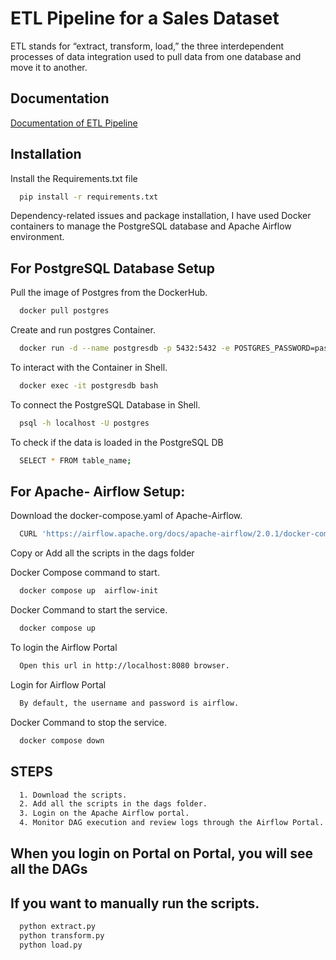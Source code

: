 
# ETL Pipeline for a Sales Dataset

ETL stands for “extract, transform, load,” the three interdependent processes of data integration used to pull data from one database and move it to another.








## Documentation

[Documentation of ETL Pipeline](https://docs.google.com/document/d/1q94Zltj_6kgSY3eGlf13L-RufXt7xP45CDBbU-9BvBw/edit?usp=sharing)


## Installation

Install the Requirements.txt file
```bash 
  pip install -r requirements.txt
```

Dependency-related issues and package installation, I have used Docker containers to manage the PostgreSQL database and Apache Airflow environment.

## For PostgreSQL Database Setup

Pull the image of Postgres from the DockerHub.
```bash 
  docker pull postgres
```

Create and run postgres Container.
```bash 
  docker run -d --name postgresdb -p 5432:5432 -e POSTGRES_PASSWORD=password postgres
```

To interact with the Container in Shell.
```bash 
  docker exec -it postgresdb bash
```
To connect the PostgreSQL Database in Shell.
```bash 
  psql -h localhost -U postgres
```

To check if the data is loaded in the PostgreSQL DB
```bash 
  SELECT * FROM table_name;
```

## For Apache- Airflow Setup:

Download the docker-compose.yaml of Apache-Airflow.
```bash 
  CURL 'https://airflow.apache.org/docs/apache-airflow/2.0.1/docker-compose.yaml’ -o ‘docker-compose.yaml’ 

```

Copy or Add all the scripts in the dags folder

Docker Compose command to start.
```bash 
  docker compose up  airflow-init
```

Docker Command to start the service.
```bash 
  docker compose up
```

To login the Airflow Portal
```bash 
  Open this url in http://localhost:8080 browser.
```

Login for Airflow Portal
```bash 
  By default, the username and password is airflow.
```

Docker Command to stop the service.
```bash 
  docker compose down
```


## STEPS
```bash 
  1. Download the scripts.
  2. Add all the scripts in the dags folder.
  3. Login on the Apache Airflow portal.
  4. Monitor DAG execution and review logs through the Airflow Portal.

```
## When you login on Portal on Portal, you will see all the DAGs  


## If you want to manually run the scripts.
```bash 
  python extract.py 
  python transform.py
  python load.py
```













    
